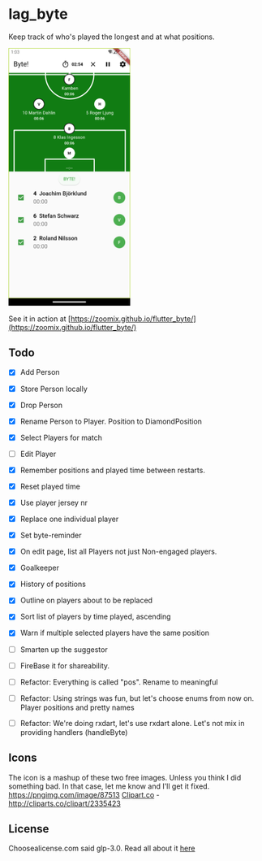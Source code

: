 # lag_byte

Keep track of who's played the longest and at what positions. 

<img src="images/screenshot.png" width="240" />

See it in action at [https://zoomix.github.io/flutter_byte/](https://zoomix.github.io/flutter_byte/)

## Todo

- [x] Add Person
- [x] Store Person locally
- [x] Drop Person
- [x] Rename Person to Player. Position to DiamondPosition
- [x] Select Players for match
- [ ] Edit Player
- [x] Remember positions and played time between restarts.
- [x] Reset played time
- [x] Use player jersey nr
- [x] Replace one individual player
- [x] Set byte-reminder
- [x] On edit page, list all Players not just Non-engaged players. 
- [x] Goalkeeper
- [x] History of positions
- [x] Outline on players about to be replaced
- [x] Sort list of players by time played, ascending
- [x] Warn if multiple selected players have the same position
- [ ] Smarten up the suggestor
- [ ] FireBase it for shareability.
- [ ] Refactor: Everything is called "pos". Rename to meaningful
- [ ] Refactor: Using strings was fun, but let's choose enums from now on. Player positions and pretty names
- [ ] Refactor: We're doing rxdart, let's use rxdart alone. Let's not mix in providing handlers (handleByte)


## Icons

The icon is a mashup of these two free images. Unless you think I did something bad. In that case, let me know and I'll get it fixed. 
https://pngimg.com/image/87513
<a href="http://cliparts.co">Clipart.co</a> - http://cliparts.co/clipart/2335423

## License

Choosealicense.com said glp-3.0. Read all about it [here](LICENSE.txt)
